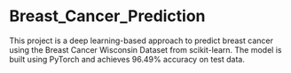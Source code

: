 # Breast_Cancer_Prediction
This project is a deep learning-based approach to predict breast cancer using the Breast Cancer Wisconsin Dataset from scikit-learn. The model is built using PyTorch and achieves 96.49% accuracy on test data.
